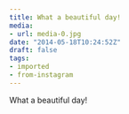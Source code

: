 ```yaml
---
title: What a beautiful day!
media:
- url: media-0.jpg
date: "2014-05-18T10:24:52Z"
draft: false
tags:
- imported
- from-instagram
---
```

What a beautiful day!
